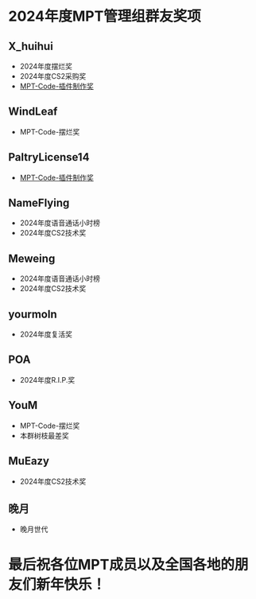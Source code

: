 # 2024年度MPT管理组群友奖项

## X_huihui

- 2024年度摆烂奖
- 2024年度CS2采购奖
- [MPT-Code-插件制作奖](https://github.com/MinecraftProgrammingTeam/Manhunt)

## WindLeaf

- MPT-Code-摆烂奖

## PaltryLicense14

- [MPT-Code-插件制作奖](https://github.com/MinecraftProgrammingTeam/ChatImage)

## NameFlying

- 2024年度语音通话小时榜
- 2024年度CS2技术奖

## Meweing

- 2024年度语音通话小时榜
- 2024年度CS2技术奖

## yourmoln

- 2024年度复活奖

## POA

- 2024年度R.I.P.奖

## YouM

- MPT-Code-摆烂奖
- 本群树枝最差奖

## MuEazy

- 2024年度CS2技术奖

## 晚月

- 晚月世代

# 最后祝各位MPT成员以及全国各地的朋友们新年快乐！

